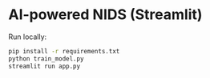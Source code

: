 # AI-powered NIDS (Streamlit)

Run locally:

```bash
pip install -r requirements.txt
python train_model.py
streamlit run app.py
```
